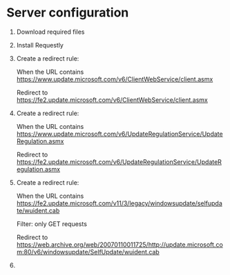 # Server configuration
1. Download required files

2. Install Requestly

3. Create a redirect rule:

   When the URL contains https://www.update.microsoft.com/v6/ClientWebService/client.asmx
  
   Redirect to https://fe2.update.microsoft.com/v6/ClientWebService/client.asmx

4. Create a redirect rule:

   When the URL contains https://www.update.microsoft.com/v6/UpdateRegulationService/UpdateRegulation.asmx

   Redirect to https://fe2.update.microsoft.com/v6/UpdateRegulationService/UpdateRegulation.asmx

5. Create a redirect rule:

   When the URL contains https://fe2.update.microsoft.com/v11/3/legacy/windowsupdate/selfupdate/wuident.cab

   Filter: only GET requests

   Redirect to https://web.archive.org/web/20070110011725/http://update.microsoft.com:80/v6/windowsupdate/SelfUpdate/wuident.cab

6.
